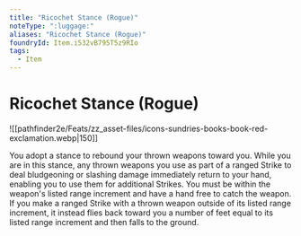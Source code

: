 ```yaml
---
title: "Ricochet Stance (Rogue)"
noteType: ":luggage:"
aliases: "Ricochet Stance (Rogue)"
foundryId: Item.i532vB795T5z9RIo
tags:
  - Item
---
```


# Ricochet Stance (Rogue)
![[pathfinder2e/Feats/zz_asset-files/icons-sundries-books-book-red-exclamation.webp|150]]

You adopt a stance to rebound your thrown weapons toward you. While you are in this stance, any thrown weapons you use as part of a ranged Strike to deal bludgeoning or slashing damage immediately return to your hand, enabling you to use them for additional Strikes. You must be within the weapon's listed range increment and have a hand free to catch the weapon. If you make a ranged Strike with a thrown weapon outside of its listed range increment, it instead flies back toward you a number of feet equal to its listed range increment and then falls to the ground.
